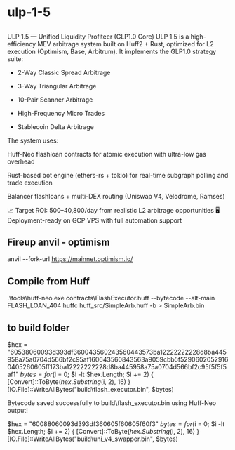 # ulp-1-5

##  
ULP 1.5 — Unified Liquidity Profiteer (GLP1.0 Core)
ULP 1.5 is a high-efficiency MEV arbitrage system built on Huff2 + Rust, optimized for L2 execution (Optimism, Base, Arbitrum). It implements the GLP1.0 strategy suite:

- 2-Way Classic Spread Arbitrage

- 3-Way Triangular Arbitrage

- 10-Pair Scanner Arbitrage

- High-Frequency Micro Trades

- Stablecoin Delta Arbitrage

The system uses:

Huff-Neo flashloan contracts for atomic execution with ultra-low gas overhead

Rust-based bot engine (ethers-rs + tokio) for real-time subgraph polling and trade execution

Balancer flashloans + multi-DEX routing (Uniswap V4, Velodrome, Ramses)

📈 Target ROI: $500–$40,800/day from realistic L2 arbitrage opportunities
🖥️ Deployment-ready on GCP VPS with full automation support

## Fireup anvil - optimism
anvil --fork-url https://mainnet.optimism.io/

## Compile from Huff
.\tools\huff-neo.exe contracts\FlashExecutor.huff --bytecode --alt-main FLASH_LOAN_404
huffc huff_src/SimpleArb.huff -b > SimpleArb.bin

## to build folder
$hex = "60538060093d393df360043560243560443573ba12222222228d8ba445958a75a0704d566bf2c95af160643560843563a9059cbb5f52906020529160405260605ff173ba12222222228d8ba445958a75a0704d566bf2c95f5f5f5af1"
$bytes = for ($i = 0; $i -lt $hex.Length; $i += 2) { [Convert]::ToByte($hex.Substring($i, 2), 16) }
[IO.File]::WriteAllBytes("build\flash_executor.bin", $bytes)

Bytecode saved successfully to build\flash_executor.bin using Huff-Neo output!

$hex = "60088060093d393df360605f60605f60f3"
$bytes = for ($i = 0; $i -lt $hex.Length; $i += 2) { [Convert]::ToByte($hex.Substring($i, 2), 16) }
[IO.File]::WriteAllBytes("build\uni_v4_swapper.bin", $bytes)
